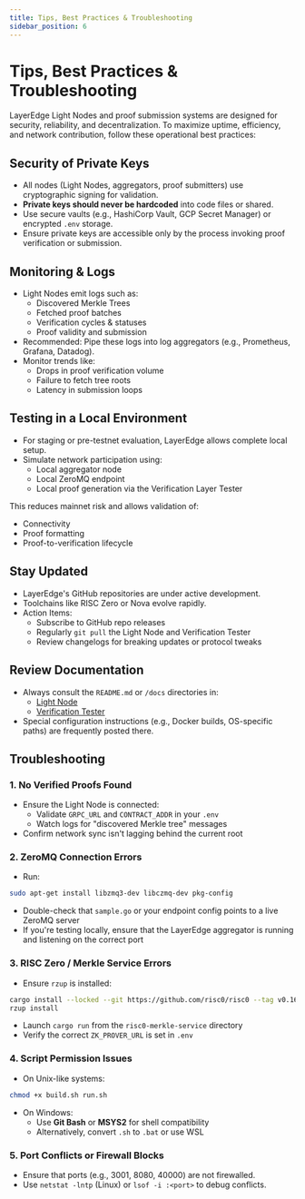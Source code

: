 ```yaml
---
title: Tips, Best Practices & Troubleshooting
sidebar_position: 6
---
```


# Tips, Best Practices & Troubleshooting

LayerEdge Light Nodes and proof submission systems are designed for security, reliability, and decentralization. To maximize uptime, efficiency, and network contribution, follow these operational best practices:

## Security of Private Keys

* All nodes (Light Nodes, aggregators, proof submitters) use cryptographic signing for validation.
* **Private keys should never be hardcoded** into code files or shared.
* Use secure vaults (e.g., HashiCorp Vault, GCP Secret Manager) or encrypted `.env` storage.
* Ensure private keys are accessible only by the process invoking proof verification or submission.

## Monitoring & Logs

* Light Nodes emit logs such as:
   * Discovered Merkle Trees
   * Fetched proof batches
   * Verification cycles & statuses
   * Proof validity and submission
* Recommended: Pipe these logs into log aggregators (e.g., Prometheus, Grafana, Datadog).
* Monitor trends like:
   * Drops in proof verification volume
   * Failure to fetch tree roots
   * Latency in submission loops

## Testing in a Local Environment

* For staging or pre-testnet evaluation, LayerEdge allows complete local setup.
* Simulate network participation using:
   * Local aggregator node
   * Local ZeroMQ endpoint
   * Local proof generation via the Verification Layer Tester

This reduces mainnet risk and allows validation of:

* Connectivity
* Proof formatting
* Proof-to-verification lifecycle

## Stay Updated

* LayerEdge's GitHub repositories are under active development.
* Toolchains like RISC Zero or Nova evolve rapidly.
* Action Items:
   * Subscribe to GitHub repo releases
   * Regularly `git pull` the Light Node and Verification Tester
   * Review changelogs for breaking updates or protocol tweaks

## Review Documentation

* Always consult the `README.md` or `/docs` directories in:
    * [Light Node](https://github.com/Layer-Edge/light-node)
    * [Verification Tester](https://github.com/Layer-Edge/verification-layer-tester)
* Special configuration instructions (e.g., Docker builds, OS-specific paths) are frequently posted there.

## Troubleshooting

### 1. No Verified Proofs Found

* Ensure the Light Node is connected:
   * Validate `GRPC_URL` and `CONTRACT_ADDR` in your `.env`
   * Watch logs for "discovered Merkle tree" messages
* Confirm network sync isn't lagging behind the current root

### 2. ZeroMQ Connection Errors

* Run:
```bash
sudo apt-get install libzmq3-dev libczmq-dev pkg-config
```
* Double-check that `sample.go` or your endpoint config points to a live ZeroMQ server
* If you're testing locally, ensure that the LayerEdge aggregator is running and listening on the correct port

### 3. RISC Zero / Merkle Service Errors

* Ensure `rzup` is installed:
```bash
cargo install --locked --git https://github.com/risc0/risc0 --tag v0.16.1 rzup
rzup install
```
* Launch `cargo run` from the `risc0-merkle-service` directory
* Verify the correct `ZK_PROVER_URL` is set in `.env`

### 4. Script Permission Issues

* On Unix-like systems:
```bash
chmod +x build.sh run.sh
```
* On Windows:
   * Use **Git Bash** or **MSYS2** for shell compatibility
   * Alternatively, convert `.sh` to `.bat` or use WSL

### 5. Port Conflicts or Firewall Blocks

* Ensure that ports (e.g., 3001, 8080, 40000) are not firewalled.
* Use `netstat -lntp` (Linux) or `lsof -i :<port>` to debug conflicts. 